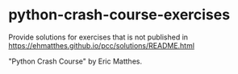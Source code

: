 # python-crash-course-exercises



Provide solutions for exercises that is not published in https://ehmatthes.github.io/pcc/solutions/README.html 


"Python Crash Course" by Eric Matthes.
